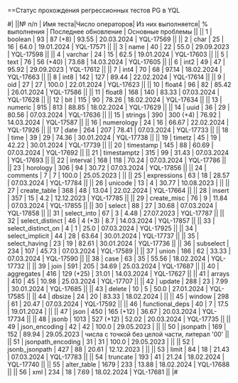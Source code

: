 ==Статус прохождения регрессионных тестов PG в YQL

#|
||№ п/п | Имя теста|Число операторов| Из них выполняется| % выполнения | Последнее обновление | Основные проблемы ||
|| 1 | boolean | 93 | 87 (+8) | 93.55 | 20.03.2024 | YQL-17569 ||
|| 2 | char | 25 | 16 | 64.0 | 19.01.2024 | YQL-17571 ||
|| 3 | name | 40 | 22 | 55.0 | 29.09.2023 | YQL-17598 ||
|| 4 | varchar | 24 | 15 | 62.5 | 19.01.2024 | YQL-17603 ||
|| 5 | text | 76 | 56 (+40) | 73.68 | 14.03.2024 | YQL-17605 ||
|| 6 | int2 | 49 | 47 | 95.92 | 29.09.2023 | YQL-17612 ||
|| 7 | int4 | 70 | 68 | 97.14 | 18.02.2024 | YQL-17663 ||
|| 8 | int8 | 142 | 127 | 89.44 | 22.02.2024 | YQL-17614 ||
|| 9 | oid | 27 | 27 | 100.0 | 22.01.2024 | YQL-17623 ||
|| 10 | float4 | 96 | 82 | 85.42 | 26.01.2024 | YQL-17586 ||
|| 11 | float8 | 168 | 140 | 83.33 | 07.03.2024 | YQL-17628 ||
|| 12 | bit | 115 | 90 | 78.26 | 18.02.2024 | YQL-17634 ||
|| 13 | numeric | 915 | 813 | 88.85 | 18.02.2024 | YQL-17629 ||
|| 14 | uuid | 36 | 29 | 80.56 | 07.03.2024 | YQL-17636 ||
|| 15 | strings | 390 | 300 (+4) | 76.92 | 14.03.2024 | YQL-17587 ||
|| 16 | numerology | 24 | 16 | 66.67 | 22.02.2024 | YQL-17926 ||
|| 17 | date | 264 | 207 | 78.41 | 07.03.2024 | YQL-17733 ||
|| 18 | time | 39 | 29 | 74.36 | 30.01.2024 | YQL-17738 ||
|| 19 | timetz | 45 | 19 | 42.22 | 30.01.2024 | YQL-17739 ||
|| 20 | timestamp | 145 | 88 | 60.69 | 07.03.2024 | YQL-17692 ||
|| 21 | timestamptz | 315 | 99 | 31.43 | 07.03.2024 | YQL-17693 ||
|| 22 | interval | 168 | 118 | 70.24 | 07.03.2024 | YQL-17786 ||
|| 23 | horology | 306 | 94 | 30.72 | 07.03.2024 | YQL-17856 ||
|| 24 | comments | 7 | 7 | 100.0 | 25.05.2023 |  ||
|| 25 | expressions | 63 | 18 | 28.57 | 07.03.2024 | YQL-17784 ||
|| 26 | unicode | 13 | 4 | 30.77 | 10.08.2023 | ||
|| 27 | create_table | 368 | 48 | 13.04 | 22.02.2024 | YQL-17664 ||
|| 28 | insert | 357 | 15 | 4.2 | 12.12.2023 | YQL-17785 ||
|| 29 | create_misc | 76 | 9 | 11.84 | 07.03.2024 | YQL-17855 ||
|| 30 | select | 88 | 27 | 30.68 | 07.03.2024 | YQL-17858 ||
|| 31 | select_into | 67 | 3 | 4.48 | 27.07.2023 | YQL-17787 ||
|| 32 | select_distinct | 46 | 4 (+3) | 8.7 | 14.03.2024 | YQL-17857 ||
|| 33 | select_distinct_on | 4 | 1 | 25.0 | 07.03.2024 | YQL-17925 ||
|| 34 | select_implicit | 44 | 28 | 63.64 | 30.01.2024 | YQL-17737 ||
|| 35 | select_having | 23 | 19 | 82.61 | 30.01.2024 | YQL-17736 ||
|| 36 | subselect | 234 | 107 | 45.73 | 07.03.2024 | YQL-17589 ||
|| 37 | union | 186 | 62 | 33.33 | 07.03.2024 | YQL-17590 ||
|| 38 | case | 63 | 35 | 55.56 | 18.02.2024 | YQL-17732 ||
|| 39 | join | 591 | 205 | 34.69 | 25.03.2024 | YQL-17687 ||
|| 40 | aggregates | 416 | 129 (+25) | 31.01 | 14.03.2024 | YQL-17627 ||
|| 41 | arrays | 410 | 45 | 10.98 | 25.03.2024 | YQL-17707 ||
|| 42 | update | 288 | 23 | 7.99 | 30.01.2024 | YQL-17685 ||
|| 43 | delete | 10 | 5 | 50.0 | 27.01.2024 | YQL-17585 ||
|| 44 | dbsize | 24 | 20 | 83.33 | 18.02.2024 | ||
|| 45 | window | 298 | 61 | 20.47 | 07.03.2024 | YQL-17592 ||
|| 46 | functional_deps | 40 | 7 | 17.5 | 19.01.2024 | ||
|| 47 | json | 450 | 165 (+12) | 36.67 | 20.03.2024 | YQL-17734 ||
|| 48 | jsonb | 1013 | 527 (+12) | 52.02 | 20.03.2024 | YQL-17735 ||
|| 49 | json_encoding | 42 | 42 | 100.0 | 29.05.2023 | ||
|| 50 | jsonpath | 169 | 152 | 89.94 | 29.05.2023 | числа с точкой без целой части, литерал '00' ||
|| 51 | jsonpath_encoding | 31 | 31 | 100.0 | 29.05.2023 | ||
|| 52 | jsonb_jsonpath | 427 | 88 | 20.61 | 12.12.2023 | ||
|| 53 | limit | 84 | 18 | 21.43 | 07.03.2024 | YQL-17783 ||
|| 54 | truncate | 193 | 41 | 21.24 | 18.02.2024 | YQL-17740 ||
|| 55 | alter_table | 1679 | 233 | 13.88 | 18.02.2024 | YQL-17688 ||
|| 56 | xml | 234 | 18 | 7.69 | 18.02.2024 | YQL-17681 ||
|#
